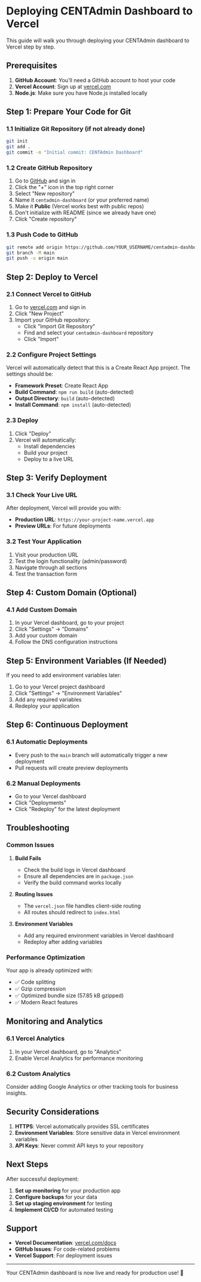 # Deploying CENTAdmin Dashboard to Vercel

This guide will walk you through deploying your CENTAdmin dashboard to Vercel step by step.

## Prerequisites

1. **GitHub Account**: You'll need a GitHub account to host your code
2. **Vercel Account**: Sign up at [vercel.com](https://vercel.com)
3. **Node.js**: Make sure you have Node.js installed locally

## Step 1: Prepare Your Code for Git

### 1.1 Initialize Git Repository (if not already done)
```bash
git init
git add .
git commit -m "Initial commit: CENTAdmin Dashboard"
```

### 1.2 Create GitHub Repository
1. Go to [GitHub](https://github.com) and sign in
2. Click the "+" icon in the top right corner
3. Select "New repository"
4. Name it `centadmin-dashboard` (or your preferred name)
5. Make it **Public** (Vercel works best with public repos)
6. Don't initialize with README (since we already have one)
7. Click "Create repository"

### 1.3 Push Code to GitHub
```bash
git remote add origin https://github.com/YOUR_USERNAME/centadmin-dashboard.git
git branch -M main
git push -u origin main
```

## Step 2: Deploy to Vercel

### 2.1 Connect Vercel to GitHub
1. Go to [vercel.com](https://vercel.com) and sign in
2. Click "New Project"
3. Import your GitHub repository:
   - Click "Import Git Repository"
   - Find and select your `centadmin-dashboard` repository
   - Click "Import"

### 2.2 Configure Project Settings
Vercel will automatically detect that this is a Create React App project. The settings should be:

- **Framework Preset**: Create React App
- **Build Command**: `npm run build` (auto-detected)
- **Output Directory**: `build` (auto-detected)
- **Install Command**: `npm install` (auto-detected)

### 2.3 Deploy
1. Click "Deploy"
2. Vercel will automatically:
   - Install dependencies
   - Build your project
   - Deploy to a live URL

## Step 3: Verify Deployment

### 3.1 Check Your Live URL
After deployment, Vercel will provide you with:
- **Production URL**: `https://your-project-name.vercel.app`
- **Preview URLs**: For future deployments

### 3.2 Test Your Application
1. Visit your production URL
2. Test the login functionality (admin/password)
3. Navigate through all sections
4. Test the transaction form

## Step 4: Custom Domain (Optional)

### 4.1 Add Custom Domain
1. In your Vercel dashboard, go to your project
2. Click "Settings" → "Domains"
3. Add your custom domain
4. Follow the DNS configuration instructions

## Step 5: Environment Variables (If Needed)

If you need to add environment variables later:

1. Go to your Vercel project dashboard
2. Click "Settings" → "Environment Variables"
3. Add any required variables
4. Redeploy your application

## Step 6: Continuous Deployment

### 6.1 Automatic Deployments
- Every push to the `main` branch will automatically trigger a new deployment
- Pull requests will create preview deployments

### 6.2 Manual Deployments
- Go to your Vercel dashboard
- Click "Deployments"
- Click "Redeploy" for the latest deployment

## Troubleshooting

### Common Issues

1. **Build Fails**
   - Check the build logs in Vercel dashboard
   - Ensure all dependencies are in `package.json`
   - Verify the build command works locally

2. **Routing Issues**
   - The `vercel.json` file handles client-side routing
   - All routes should redirect to `index.html`

3. **Environment Variables**
   - Add any required environment variables in Vercel dashboard
   - Redeploy after adding variables

### Performance Optimization

Your app is already optimized with:
- ✅ Code splitting
- ✅ Gzip compression
- ✅ Optimized bundle size (57.85 kB gzipped)
- ✅ Modern React features

## Monitoring and Analytics

### 6.1 Vercel Analytics
1. In your Vercel dashboard, go to "Analytics"
2. Enable Vercel Analytics for performance monitoring

### 6.2 Custom Analytics
Consider adding Google Analytics or other tracking tools for business insights.

## Security Considerations

1. **HTTPS**: Vercel automatically provides SSL certificates
2. **Environment Variables**: Store sensitive data in Vercel environment variables
3. **API Keys**: Never commit API keys to your repository

## Next Steps

After successful deployment:

1. **Set up monitoring** for your production app
2. **Configure backups** for your data
3. **Set up staging environment** for testing
4. **Implement CI/CD** for automated testing

## Support

- **Vercel Documentation**: [vercel.com/docs](https://vercel.com/docs)
- **GitHub Issues**: For code-related problems
- **Vercel Support**: For deployment issues

---

Your CENTAdmin dashboard is now live and ready for production use! 🚀
